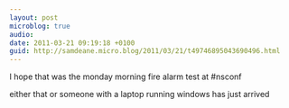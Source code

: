 ```yaml
---
layout: post
microblog: true
audio: 
date: 2011-03-21 09:19:18 +0100
guid: http://samdeane.micro.blog/2011/03/21/t49746895043690496.html
---
```

I hope that was the monday morning fire alarm test at #nsconf

either that or someone with a laptop running windows has just arrived
